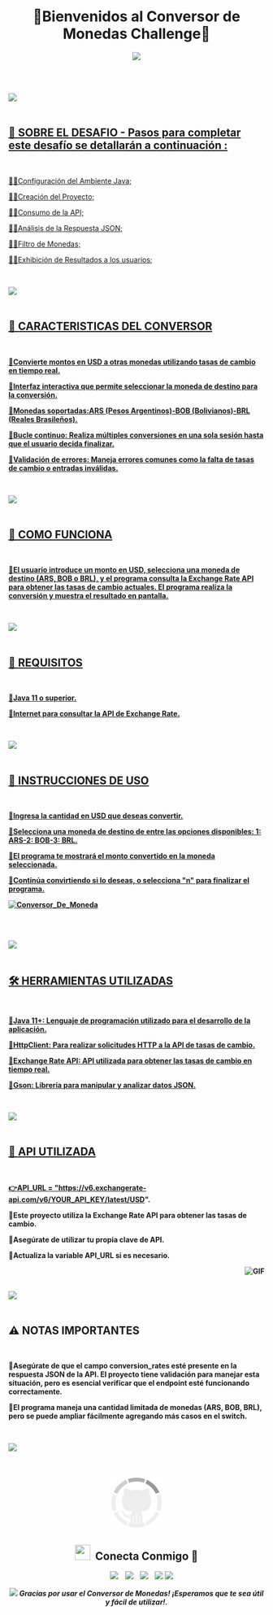 ## <h1 align="center">💱<strong>Bienvenidos al Conversor de Monedas Challenge</strong>💱</h1>
<p align="center">
  <a href="https://github.com/DenverCoder1/readme-typing-svg"><img src="https://readme-typing-svg.herokuapp.com?font=Philosopher&color=cyan&size=25&center=true&vCenter=true&width=600&height=100&lines=EL+HOMBRE+QUE+MUEVE+UNA+MONTAÑA,;COMIENZA+CARGANDO+PEQUEÑAS+PIEDRAS.">
</p>
<br>
<!--Sobre el desafio -->
<br>


<img src="https://user-images.githubusercontent.com/73097560/115834477-dbab4500-a447-11eb-908a-139a6edaec5c.gif"><br><br>
## 🏦 <b> SOBRE EL DESAFIO - Pasos para completar este desafío se detallarán a continuación :</b>
<br> 

👷‍♂️Configuración del Ambiente Java;

👷‍♂️Creación del Proyecto;

👷‍♂️Consumo de la API;

👷‍♂️Análisis de la Respuesta JSON;

👷‍♂️Filtro de Monedas;

👷‍♂️Exhibición de Resultados a los usuarios;
<br>
<!--CARACTERISTICAS DEL CONVERSOR-->
<br>

<img src="https://user-images.githubusercontent.com/73097560/115834477-dbab4500-a447-11eb-908a-139a6edaec5c.gif"><br><br>
## 🌟 <b>CARACTERISTICAS DEL CONVERSOR<b>
<br>

:small_orange_diamond:Convierte montos en USD a otras monedas utilizando tasas de cambio en tiempo real.

:small_orange_diamond:Interfaz interactiva que permite seleccionar la moneda de destino para la conversión.

:small_orange_diamond:Monedas soportadas:ARS (Pesos Argentinos)-BOB (Bolivianos)-BRL (Reales Brasileños).

:small_orange_diamond:Bucle continuo: Realiza múltiples conversiones en una sola sesión hasta que el usuario decida finalizar.

:small_orange_diamond:Validación de errores: Maneja errores comunes como la falta de tasas de cambio o entradas inválidas.
<br>
<!--Cómo funciona-->
<br>


<img src="https://user-images.githubusercontent.com/73097560/115834477-dbab4500-a447-11eb-908a-139a6edaec5c.gif"><br><br>
##  🚀 <b>COMO FUNCIONA<b>
<br>

:small_orange_diamond:El usuario introduce un monto en USD, selecciona una moneda de destino (ARS, BOB o BRL), y el programa consulta la Exchange Rate API para obtener las tasas de cambio actuales. El programa realiza la conversión y muestra el resultado en pantalla.
<br>
<!--Requisitos-->
<br>


<img src="https://user-images.githubusercontent.com/73097560/115834477-dbab4500-a447-11eb-908a-139a6edaec5c.gif"><br><br>
##  🔧 <b>REQUISITOS<b>
<br>

:small_orange_diamond:Java 11 o superior.

:small_orange_diamond:Internet para consultar la API de Exchange Rate.
<br>
<!--Instrucciones de uso-->
<br>


<img src="https://user-images.githubusercontent.com/73097560/115834477-dbab4500-a447-11eb-908a-139a6edaec5c.gif"><br><br>
## 📝 <b>INSTRUCCIONES DE USO<b>
<br>

:small_orange_diamond:Ingresa la cantidad en USD que deseas convertir.

:small_orange_diamond:Selecciona una moneda de destino de entre las opciones disponibles: 1: ARS-2: BOB-3: BRL.

:small_orange_diamond:El programa te mostrará el monto convertido en la moneda seleccionada.

:small_orange_diamond:Continúa convirtiendo si lo deseas, o selecciona "n" para finalizar el programa.

![Conversor_De_Moneda](https://github.com/user-attachments/assets/8a48845c-87fd-4230-abf3-fec07803fc9b)

<br>
<!--Herramientas utilizadas-->
<br>


<img src="https://user-images.githubusercontent.com/73097560/115834477-dbab4500-a447-11eb-908a-139a6edaec5c.gif"><br><br>
## 🛠️  <b>HERRAMIENTAS UTILIZADAS<b>
<br>

:small_orange_diamond:Java 11+: Lenguaje de programación utilizado para el desarrollo de la aplicación.

:small_orange_diamond:HttpClient: Para realizar solicitudes HTTP a la API de tasas de cambio.

:small_orange_diamond:Exchange Rate API: API utilizada para obtener las tasas de cambio en tiempo real.

:small_orange_diamond:Gson: Librería para manipular y analizar datos JSON.
<br>
<!--API utilizada-->
<br>


<img src="https://user-images.githubusercontent.com/73097560/115834477-dbab4500-a447-11eb-908a-139a6edaec5c.gif"><br><br>
## 📡 <b>API UTILIZADA <b>
<br>

👉API_URL = "https://v6.exchangerate-api.com/v6/YOUR_API_KEY/latest/USD".


:small_orange_diamond:Este proyecto utiliza la Exchange Rate API para obtener las tasas de cambio. 

:small_orange_diamond:Asegúrate de utilizar tu propia clave de API.

:small_orange_diamond:Actualiza la variable API_URL si es necesario.

<img align="right" alt="GIF" height="150px" src="https://github.com/user-attachments/assets/209633cb-fe83-4c6f-97be-5874b1a15486">
<br>
<!--Notas importantes-->
<br>


<img src="https://user-images.githubusercontent.com/73097560/115834477-dbab4500-a447-11eb-908a-139a6edaec5c.gif"><br><br>
## ⚠️ <b>NOTAS IMPORTANTES<b>
<br>

:small_orange_diamond:Asegúrate de que el campo conversion_rates esté presente en la respuesta JSON de la API. El proyecto tiene validación para manejar esta situación, pero es esencial verificar que el endpoint esté funcionando correctamente.

:small_orange_diamond:El programa maneja una cantidad limitada de monedas (ARS, BOB, BRL), pero se puede ampliar fácilmente agregando más casos en el switch.
<br>
<!--Contacto-->
<br>


<img src="https://user-images.githubusercontent.com/73097560/115834477-dbab4500-a447-11eb-908a-139a6edaec5c.gif"><br><br>
<br>
<div align=center>
       <a href="https://github.com/Elnenedelguion" target="_blank" rel="noreferrer">
       <img src="https://raw.githubusercontent.com/AhmedFathyDev/AhmedFathyDev/main/GitHub.gif" alt="GitHub Octocat Logo" height="100">
       </a>
</div>
<h2 align="center" > <img src="https://media.giphy.com/media/iY8CRBdQXODJSCERIr/giphy.gif" width="30" height="30" style="margin-right: 10px;">Conecta Conmigo 🤝 </h2>

<p align="center">

 <div align="center"  class="icons-social" style="margin-left: 10px;">
        <a style="margin-left: 10px;"  target="_blank" href="https://www.linkedin.com/in/eduardo-iuorio">
			<img src="https://img.icons8.com/doodle/40/000000/linkedin--v2.png"></a>
        <a style="margin-left: 10px;" target="_blank" href="https://github.com/Elnenedelguion">
		         <img src="https://img.icons8.com/doodle/40/000000/github--v1.png"></a>
        <a style="margin-left: 10px;" target="_blank" href="https://x.com/elnenedelguion?t=omx0XwDjHHg_i_F6S3y7oQ&s=08">
	                 <img src="https://img.icons8.com/doodle/1x/twitter-squared--v2.png" ></a>
	<a style="margin-left: 10px;"  target="_blank" href="https://discord.com/channels/elnenedelguion"><img src="https://github.com/user-attachments/assets/f1e69b21-c36c-4f2e-bb49-28b30a5d2e8a"></a>
        <a href="https://medium.com/@eduiuorio" target="blank"><img src="https://github.com/user-attachments/assets/8279637f-b7c3-482d-8129-a5fbbfe156c7"></a>  
</div>
</p>

<div align="center"><img src="https://media.giphy.com/media/LnQjpWaON8nhr21vNW/giphy.gif" width="60"><em><b> Gracias por usar el Conversor de Monedas! ¡Esperamos que te sea útil y fácil de utilizar!.</em></div> 


